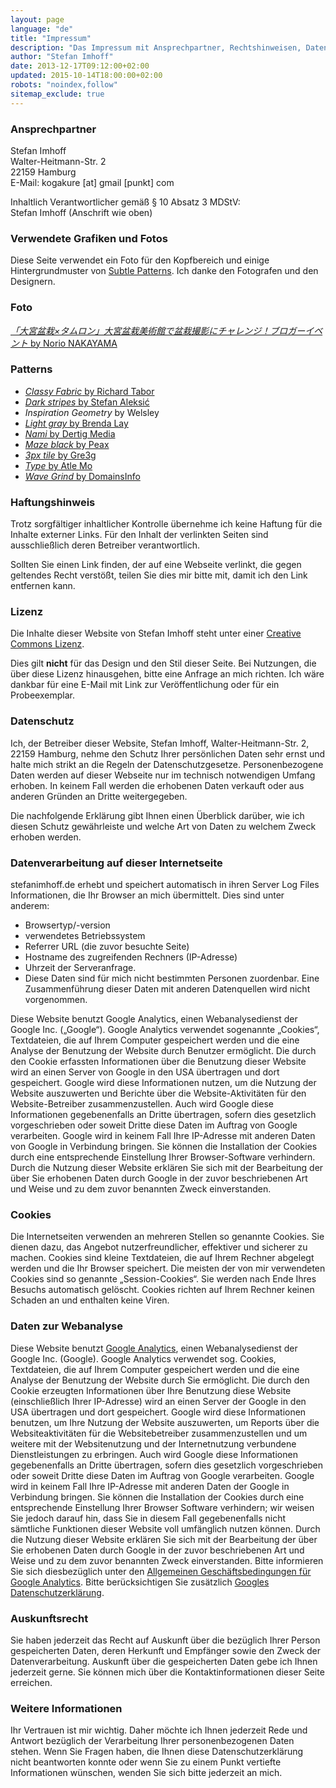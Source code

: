 ```yaml
---
layout: page
language: "de"
title: "Impressum"
description: "Das Impressum mit Ansprechpartner, Rechtshinweisen, Datenschutzhinweisen und Quellenangaben zu verwendeten Grafiken und Fotos."
author: "Stefan Imhoff"
date: 2013-12-17T09:12:00+02:00
updated: 2015-10-14T18:00:00+02:00
robots: "noindex,follow"
sitemap_exclude: true
---
```


### Ansprechpartner

<div>
<p>
Stefan Imhoff<br>
Walter-Heitmann-Str. 2<br>
22159 Hamburg<br>
E-Mail: kogakure [at] gmail [punkt] com
</p>
</div>

Inhaltlich Verantwortlicher gemäß § 10 Absatz 3 MDStV:<br> Stefan Imhoff (Anschrift wie oben)

### Verwendete Grafiken und Fotos

Diese Seite verwendet ein Foto für den Kopfbereich und einige Hintergrundmuster von [Subtle Patterns](http://subtlepatterns.com/). Ich danke den Fotografen und den Designern.

<div class="inline-container section">
  <h3>Foto</h3>
  <p><a href="https://www.flickr.com/photos/norio-nakayama/9156103138"><cite lang="ja">「大宮盆栽×タムロン」大宮盆栽美術館で盆栽撮影にチャレンジ！ブロガーイベント</cite> by Norio NAKAYAMA</a></p>

  <h3>Patterns</h3>
  <ul>
    <li><a href="http://purtypixels.com/"><cite>Classy Fabric</cite> by Richard Tabor</a></li>
    <li><a href="https://www.facebook.com/stefanaleksic88"><cite>Dark stripes</cite> by Stefan Aleksić</a></li>
    <li><cite>Inspiration Geometry</cite> by Welsley</li>
    <li><a href="http://poisones.tumblr.com/"><cite>Light gray</cite> by Brenda Lay</a></li>
    <li><a href="https://www.30.nl/"><cite>Nami</cite> by Dertig Media</a></li>
    <li><a href="http://www.peax-webdesign.com/"><cite>Maze black</cite> by Peax</a></li>
    <li><a href="http://gre3g.livejournal.com/"><cite>3px tile</cite> by Gre3g</a></li>
    <li><a href="http://atlemo.com/"><cite>Type</cite> by Atle Mo</a></li>
    <li><a href="http://www.domainsinfo.org/"><cite>Wave Grind</cite> by DomainsInfo</a></li>
  </ul>
</div>

### Haftungshinweis

Trotz sorgfältiger inhaltlicher Kontrolle übernehme ich keine Haftung für die Inhalte externer Links. Für den Inhalt der verlinkten Seiten sind ausschließlich deren Betreiber verantwortlich.

Sollten Sie einen Link finden, der auf eine Webseite verlinkt, die gegen geltendes Recht verstößt, teilen Sie dies mir bitte mit, damit ich den Link entfernen kann.

### Lizenz

Die Inhalte dieser Website von Stefan Imhoff steht unter einer [Creative Commons Lizenz](http://creativecommons.org/licenses/by-nc-sa/3.0/).

Dies gilt **nicht** für das Design und den Stil dieser Seite. Bei Nutzungen, die über diese Lizenz hinausgehen, bitte eine Anfrage an mich richten. Ich wäre dankbar für eine E-Mail mit Link zur Veröffentlichung oder für ein Probeexemplar.

### Datenschutz

Ich, der Betreiber dieser Website, Stefan Imhoff, Walter-Heitmann-Str. 2, 22159 Hamburg, nehme den Schutz Ihrer persönlichen Daten sehr ernst und halte mich strikt an die Regeln der Datenschutzgesetze. Personenbezogene Daten werden auf dieser Webseite nur im technisch notwendigen Umfang erhoben. In keinem Fall werden die erhobenen Daten verkauft oder aus anderen Gründen an Dritte weitergegeben.

Die nachfolgende Erklärung gibt Ihnen einen Überblick darüber, wie ich diesen Schutz gewährleiste und welche Art von Daten zu welchem Zweck erhoben werden.

### Datenverarbeitung auf dieser Internetseite

stefanimhoff.de erhebt und speichert automatisch in ihren Server Log Files Informationen, die Ihr Browser an mich übermittelt. Dies sind unter anderem:

- Browsertyp/-version
- verwendetes Betriebssystem
- Referrer URL (die zuvor besuchte Seite)
- Hostname des zugreifenden Rechners (IP-Adresse)
- Uhrzeit der Serveranfrage.
- Diese Daten sind für mich nicht bestimmten Personen zuordenbar. Eine Zusammenführung dieser Daten mit anderen Datenquellen wird nicht vorgenommen.

Diese Website benutzt Google Analytics, einen Webanalysedienst der Google Inc. („Google“). Google Analytics verwendet sogenannte „Cookies“, Textdateien, die auf Ihrem Computer gespeichert werden und die eine Analyse der Benutzung der Website durch Benutzer ermöglicht. Die durch den Cookie erfassten Informationen über die Benutzung dieser Website wird an einen Server von Google in den USA übertragen und dort gespeichert. Google wird diese Informationen nutzen, um die Nutzung der Website auszuwerten und Berichte über die Website-Aktivitäten für den Website-Betreiber zusammenzustellen. Auch wird Google diese Informationen gegebenenfalls an Dritte übertragen, sofern dies gesetzlich vorgeschrieben oder soweit Dritte diese Daten im Auftrag von Google verarbeiten. Google wird in keinem Fall Ihre IP-Adresse mit anderen Daten von Google in Verbindung bringen. Sie können die Installation der Cookies durch eine entsprechende Einstellung Ihrer Browser-Software verhindern. Durch die Nutzung dieser Website erklären Sie sich mit der Bearbeitung der über Sie erhobenen Daten durch Google in der zuvor beschriebenen Art und Weise und zu dem zuvor benannten Zweck einverstanden.

### Cookies

Die Internetseiten verwenden an mehreren Stellen so genannte Cookies. Sie dienen dazu, das Angebot nutzerfreundlicher, effektiver und sicherer zu machen. Cookies sind kleine Textdateien, die auf Ihrem Rechner abgelegt werden und die Ihr Browser speichert. Die meisten der von mir verwendeten Cookies sind so genannte „Session-Cookies“. Sie werden nach Ende Ihres Besuchs automatisch gelöscht. Cookies richten auf Ihrem Rechner keinen Schaden an und enthalten keine Viren.

### Daten zur Webanalyse

Diese Website benutzt [Google Analytics](http://www.google.com/analytics/), einen Webanalysedienst der Google Inc. (Google). Google Analytics verwendet sog. Cookies, Textdateien, die auf Ihrem Computer gespeichert werden und die eine Analyse der Benutzung der Website durch Sie ermöglicht. Die durch den Cookie erzeugten Informationen über Ihre Benutzung diese Website (einschließlich Ihrer IP-Adresse) wird an einen Server der Google in den USA übertragen und dort gespeichert. Google wird diese Informationen benutzen, um Ihre Nutzung der Website auszuwerten, um Reports über die Websiteaktivitäten für die Websitebetreiber zusammenzustellen und um weitere mit der Websitenutzung und der Internetnutzung verbundene Dienstleistungen zu erbringen. Auch wird Google diese Informationen gegebenenfalls an Dritte übertragen, sofern dies gesetzlich vorgeschrieben oder soweit Dritte diese Daten im Auftrag von Google verarbeiten. Google wird in keinem Fall Ihre IP-Adresse mit anderen Daten der Google in Verbindung bringen. Sie können die Installation der Cookies durch eine entsprechende Einstellung Ihrer Browser Software verhindern; wir weisen Sie jedoch darauf hin, dass Sie in diesem Fall gegebenenfalls nicht sämtliche Funktionen dieser Website voll umfänglich nutzen können. Durch die Nutzung dieser Website erklären Sie sich mit der Bearbeitung der über Sie erhobenen Daten durch Google in der zuvor beschriebenen Art und Weise und zu dem zuvor benannten Zweck einverstanden. Bitte informieren Sie sich diesbezüglich unter den [Allgemeinen Geschäftsbedingungen für Google Analytics](http://www.google.com/analytics/terms/de.html). Bitte berücksichtigen Sie zusätzlich [Googles Datenschutzerklärung](http://www.google.com/intl/de/policies/privacy/).

### Auskunftsrecht

Sie haben jederzeit das Recht auf Auskunft über die bezüglich Ihrer Person gespeicherten Daten, deren Herkunft und Empfänger sowie den Zweck der Datenverarbeitung. Auskunft über die gespeicherten Daten gebe ich Ihnen jederzeit gerne. Sie können mich über die Kontaktinformationen dieser Seite erreichen.

### Weitere Informationen

Ihr Vertrauen ist mir wichtig. Daher möchte ich Ihnen jederzeit Rede und Antwort bezüglich der Verarbeitung Ihrer personenbezogenen Daten stehen. Wenn Sie Fragen haben, die Ihnen diese Datenschutzerklärung nicht beantworten konnte oder wenn Sie zu einem Punkt vertiefte Informationen wünschen, wenden Sie sich bitte jederzeit an mich.
